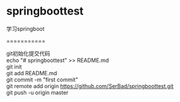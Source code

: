 # springboottest
学习springboot

===========

git初始化提交代码 </br>
echo "# springboottest" >> README.md </br> 
git init </br>
git add README.md </br>
git commit -m "first commit" </br>
git remote add origin https://github.com/SerBad/springboottest.git </br>
git push -u origin master

